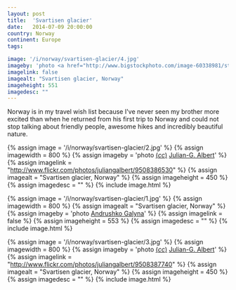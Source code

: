 ```yaml
---
layout: post
title:  'Svartisen glacier'
date:   2014-07-09 20:00:00
country: Norway
continent: Europe
tags:

image: '/i/norway/svartisen-glacier/4.jpg'
imageby: 'photo <a href="http://www.bigstockphoto.com/image-60338981/stock-photo-svartisen-glacier-in-norway">Andrushko Galyna</a>'
imagelink: false
imagealt: "Svartisen glacier, Norway"
imageheight: 551
imagedesc: ""
---
```

Norway is in my travel wish list because I've never seen my brother more excited than when he returned from his first trip to Norway and could not stop talking about friendly people, awesome hikes and incredibly beautiful nature.

<!-- img -->

{% assign image = '/i/norway/svartisen-glacier/2.jpg' %}
{% assign imagewidth = 800 %}
{% assign imageby = 'photo <a title="License: Attribution 2.0 Generic" href="https://creativecommons.org/licenses/by/2.0/">(<em>cc</em>)</a> <a href="http://www.flickr.com/photos/juliangalbert/">Julian-G. Albert</a>' %}
{% assign imagelink = "http://www.flickr.com/photos/juliangalbert/9508386530" %}
{% assign imagealt = "Svartisen glacier, Norway" %}
{% assign imageheight = 450 %}
{% assign imagedesc = "" %}
{% include image.html %}

{% assign image = '/i/norway/svartisen-glacier/1.jpg' %}
{% assign imagewidth = 800 %}
{% assign imagealt = "Svartisen glacier, Norway" %}
{% assign imageby = 'photo <a href="http://www.bigstockphoto.com/image-62654582/stock-photo-svartisen-glacier-in-norway">Andrushko Galyna</a>' %}
{% assign imagelink = false %}
{% assign imageheight = 553 %}
{% assign imagedesc = "" %}
{% include image.html %}

{% assign image = '/i/norway/svartisen-glacier/3.jpg' %}
{% assign imagewidth = 800 %}
{% assign imageby = 'photo <a title="License: Attribution 2.0 Generic" href="https://creativecommons.org/licenses/by/2.0/">(<em>cc</em>)</a> <a href="http://www.flickr.com/photos/juliangalbert/">Julian-G. Albert</a>' %}
{% assign imagelink = "http://www.flickr.com/photos/juliangalbert/9508387740" %}
{% assign imagealt = "Svartisen glacier, Norway" %}
{% assign imageheight = 450 %}
{% assign imagedesc = "" %}
{% include image.html %}
